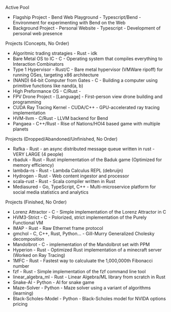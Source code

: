 Active Pool

 - Flagship Project - Bend Web Playground - Typescript/Bend - Environment for experimenting with Bend on the Web 
 - Background Project - Personal Website - Typescript - Development of personal web presence

Projects (Concepts, No Order)

 - Algoritmic trading stratagies - Rust - idk 
 - Bare Metal OS to IC - C - Operating system that compiles everything to Interaction Combinators
 - Type 1 Hypervisor - Rust/C - Bare metal hypervisor (VMWare ripoff) for running OSes, targeting x86 architecture
 - (NAND) 64-bit Computer from Gates - C - Building a computer using primitive functions like nand(a, b)
 - High Preformance OS - C/Rust - 
 - FPV Drone Project - [Language] - First-person view drone building and programming
 - CUDA Ray Tracing Kernel - CUDA/C++ - GPU-accelerated ray tracing implementation
 - HVM-llvm - C/Rust - LLVM backend for Bend
 - Pangaea - C++/Rust - Rise of Nations/HOI4 based game with multiple planets

Projects (Dropped/Abandoned/Unfinished, No Order)

 - Rafka - Rust - an async distributed message queue written in rust - VERY LARGE (4 people)
 - rbaduk - Rust - Rust implementation of the Baduk game (Optimized for memory efficiency)
 - lambda-rs - Rust - Lambda Calculus REPL (debruijn)
 - Hydrogen - Rust - Web content ingestor and processor 
 - scala-rust - Rust - Scala compiler written in Rust
 - Mediasured - Go, TypeScript, C++ - Multi-microservice platform for social media statistics and analytics

Projects (Finished, No Order)

 - Lorenz Attractor - C - Simple implementation of the Lorenz Attractor in C
 - HVM3-Strict - C - Polorized, strict implementation of the Purely Functional VM
 - IMAP - Rust - Raw Ethernet frame protocol
 - gmchol - C, C++, Rust, Python... - Gill-Murry Generalized Cholesky decomposition 
 - Mandolbrot - C - implementation of the Mandolbrot set with PPM
 - Hyperion - Rust - Optimized Rust implementation of a minecraft server (Worked on Ray Tracing)
 - 1MFC - Rust - Fastest way to calculuate the 1,000,000th Fibonacci number
 - fzf - Rust - Simple implementation of the fzf command line tool
 - linear_algebra_ml - Rust - Linear Algebra/ML library from scratch in Rust
 - Snake-AI - Python - AI for snake game
 - Maze-Solver - Python - Maze solver using a variant of algorithms (learning)
 - Black-Scholes-Model - Python - Black-Scholes model for NVIDA options pricing
